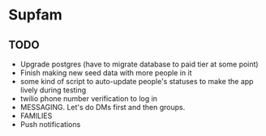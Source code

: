 # Supfam

## TODO

- Upgrade postgres (have to migrate database to paid tier at some point)
- Finish making new seed data with more people in it
- some kind of script to auto-update people's statuses to make the app lively during testing
- twilio phone number verification to log in
- MESSAGING. Let's do DMs first and then groups.
- FAMILIES
- Push notifications
